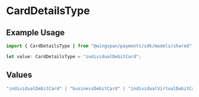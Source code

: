 # CardDetailsType

## Example Usage

```typescript
import { CardDetailsType } from "@wingspan/payments/sdk/models/shared";

let value: CardDetailsType = "individualDebitCard";
```

## Values

```typescript
"individualDebitCard" | "businessDebitCard" | "individualVirtualDebitCard" | "businessVirtualDebitCard"
```
